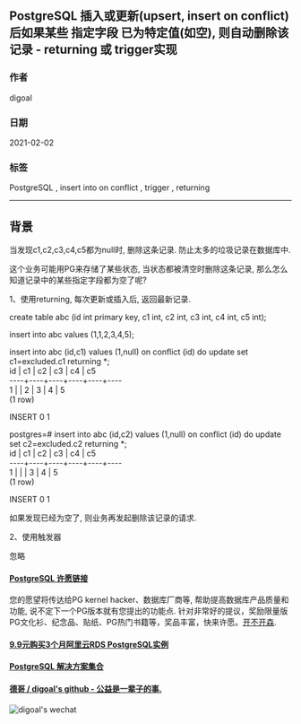## PostgreSQL 插入或更新(upsert, insert on conflict)后如果某些 指定字段 已为特定值(如空), 则自动删除该记录 - returning 或 trigger实现  
      
### 作者      
digoal      
      
### 日期      
2021-02-02       
      
### 标签      
PostgreSQL , insert into on conflict , trigger , returning    
      
----      
      
## 背景    
当发现c1,c2,c3,c4,c5都为null时, 删除这条记录. 防止太多的垃圾记录在数据库中.  
  
这个业务可能用PG来存储了某些状态, 当状态都被清空时删除这条记录, 那么怎么知道记录中的某些指定字段都为空了呢?  
  
1、使用returning, 每次更新或插入后, 返回最新记录.  
  
create table abc (id int primary key, c1 int, c2 int, c3 int, c4 int, c5 int);  
  
insert into abc values (1,1,2,3,4,5);  
  
insert into abc (id,c1) values (1,null) on conflict (id) do update set c1=excluded.c1 returning *;  
 id | c1 | c2 | c3 | c4 | c5   
----+----+----+----+----+----  
  1 |    |  2 |  3 |  4 |  5  
(1 row)  
  
INSERT 0 1  
  
  
postgres=# insert into abc (id,c2) values (1,null) on conflict (id) do update set c2=excluded.c2 returning *;  
 id | c1 | c2 | c3 | c4 | c5   
----+----+----+----+----+----  
  1 |    |    |  3 |  4 |  5  
(1 row)  
  
INSERT 0 1  
  
如果发现已经为空了, 则业务再发起删除该记录的请求.  
  
2、使用触发器  
  
忽略  
  
  
  
  
#### [PostgreSQL 许愿链接](https://github.com/digoal/blog/issues/76 "269ac3d1c492e938c0191101c7238216")
您的愿望将传达给PG kernel hacker、数据库厂商等, 帮助提高数据库产品质量和功能, 说不定下一个PG版本就有您提出的功能点. 针对非常好的提议，奖励限量版PG文化衫、纪念品、贴纸、PG热门书籍等，奖品丰富，快来许愿。[开不开森](https://github.com/digoal/blog/issues/76 "269ac3d1c492e938c0191101c7238216").  
  
  
#### [9.9元购买3个月阿里云RDS PostgreSQL实例](https://www.aliyun.com/database/postgresqlactivity "57258f76c37864c6e6d23383d05714ea")
  
  
#### [PostgreSQL 解决方案集合](https://yq.aliyun.com/topic/118 "40cff096e9ed7122c512b35d8561d9c8")
  
  
#### [德哥 / digoal's github - 公益是一辈子的事.](https://github.com/digoal/blog/blob/master/README.md "22709685feb7cab07d30f30387f0a9ae")
  
  
![digoal's wechat](../pic/digoal_weixin.jpg "f7ad92eeba24523fd47a6e1a0e691b59")
  
